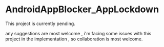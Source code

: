 # AndroidAppBlocker_AppLockdown

This project is currently pending.

any suggestions are most welcome , i'm facing some issues  with this project in the implementation , so collaboration is most welcome.
